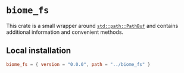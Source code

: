 # `biome_fs`

This crate is a small wrapper around [`std::path::PathBuf`](https://doc.rust-lang.org/std/path/struct.PathBuf.html) and
contains additional information and convenient methods.

## Local installation

```toml
biome_fs = { version = "0.0.0", path = "../biome_fs" }
```
